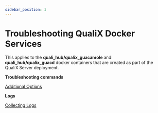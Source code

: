 ```yaml
---
sidebar_position: 3
---
```


# Troubleshooting QualiX Docker Services

This applies to the **quali\_hub/qualix\_guacamole** and **quali\_hub/qualix\_guacd** docker containers that are created as part of the QualiX Server deployment.

**Troubleshooting commands**

[Additional Options](../../install-configure/qualix/install-configure/qualix-4.1-using-docker.md#additional-options)

**Logs**

[Collecting Logs](../troubleshooting-overview/collecting-logs.md)
